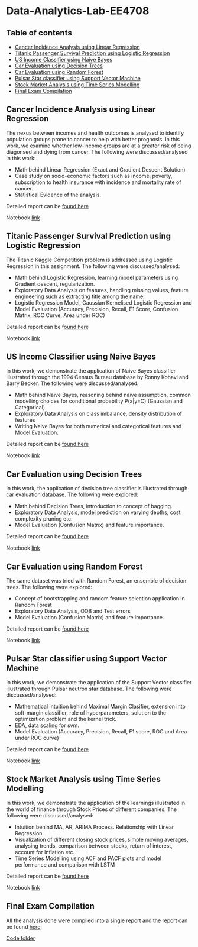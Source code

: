 # Data-Analytics-Lab-EE4708


## Table of contents

- [Cancer Incidence Analysis using Linear Regression](#Cancer-Incidence-Analysis-using-Linear-Regression)
- [Titanic Passenger Survival Prediction using Logistic Regression](#Titanic-Passenger-Survival-Prediction-using-Logistic-Regression)
- [US Income Classifier using Naive Bayes](#US-Income-Classifier-using-Naive-Bayes)
- [Car Evaluation using Decision Trees](#Car-Evaluation-using-Decision-Trees)
- [Car Evaluation using Random Forest](#Car-Evaluation-using-Random-Forest)
- [Pulsar Star classifier using Support Vector Machine](#Pulsar-Star-classifier-using-Support-Vector-Machine)
- [Stock Market Analysis using Time Series Modelling](#Stock-Market-Analysis-using-Time-Series-Modelling)
- [Final Exam Compilation](#Final-Exam-Compilation)


## Cancer Incidence Analysis using Linear Regression

The nexus between incomes and health outcomes is analysed to identify population groups prone to cancer to help with better prognosis. In this work, we examine whether low-income groups are at a greater risk of being diagonsed and dying from cancer. The following were discussed/analysed in this work:

- Math behind Linear Regression (Exact and Gradient Descent Solution)
- Case study on socio-economic factors such as income, poverty, subscription to health insurance with incidence and mortality rate of cancer.
- Statistical Evidence of the analysis.

Detailed report can be [found here](https://github.com/Wickkey/Data-Analytics-Lab/blob/main/Cancer%20Incidence%20Analysis%20using%20Linear%20Regression/Linear_Regression.pdf)

Notebook [link](https://github.com/Wickkey/Data-Analytics-Lab/blob/main/Cancer%20Incidence%20Analysis%20using%20Linear%20Regression/Assignment1_SolutionNotebook-reworked.ipynb)

## Titanic Passenger Survival Prediction using Logistic Regression

The Titanic Kaggle Competition problem is addressed using Logistic Regression in this assignment. The following were discussed/analysed:

- Math behind Logistic Regression, learning model parameters using Gradient descent, regularization.
- Exploratory Data Analysis on features, handling missing values, feature engineering such as extracting title among the name.
- Logistic Regression Model, Gaussian Kernelised Logistic Regression and Model Evaluation (Accuracy, Precision, Recall, F1 Score, Confusion Matrix, ROC Curve, Area under ROC)


Detailed report can be [found here](https://github.com/Wickkey/Data-Analytics-Lab/blob/main/Titanic%20Dataset%20-%20Logistic%20Regression%20Implementation/Logistic_Regression.pdf)

Notebook [link](https://github.com/Wickkey/Data-Analytics-Lab/blob/main/Titanic%20Dataset%20-%20Logistic%20Regression%20Implementation/Assignment2%20SolutionBook-reworked.ipynb)

## US Income Classifier using Naive Bayes

In this work, we demonstrate the application of Naive Bayes classifier illustrated through the 1994 Census Bureau database by Ronny Kohavi and Barry Becker. The following were discussed/analysed:

- Math behind Naive Bayes, reasoning behind naive assumption, common modelling choices for conditional probability P(x|y=C) (Gaussian and Categorical)
- Exploratory Data Analysis on class imbalance, density distribution of features
- Writing Naive Bayes for both numerical and categorical features and Model Evaluation.

Detailed report can be [found here](https://github.com/Wickkey/Data-Analytics-Lab/blob/main/US%20Income%20Prediction%20Classifier%20-%20Mixed%20Naive%20Bayes/Naive_Bayes.pdf)

Notebook [link](https://github.com/Wickkey/Data-Analytics-Lab/blob/main/US%20Income%20Prediction%20Classifier%20-%20Mixed%20Naive%20Bayes/Naive%20Bayes.ipynb)

## Car Evaluation using Decision Trees

In this work, the application of decision tree classifier is illustrated through car evaluation database. The following were explored:

- Math behind Decision Trees, introduction to concept of bagging.
- Exploratory Data Analysis, model prediction on varying depths, cost complexity pruning etc.
- Model Evaluation (Confusion Matrix) and feature importance.

Detailed report can be [found here](https://github.com/Wickkey/Data-Analytics-Lab/blob/main/Car%20Evaluation%20using%20Decision%20Trees/Decision_Trees.pdf)

Notebook [link](https://github.com/Wickkey/Data-Analytics-Lab/blob/main/Car%20Evaluation%20using%20Decision%20Trees/Decision%20Trees.ipynb)

## Car Evaluation using Random Forest

The same dataset was tried with Random Forest, an ensemble of decision trees. The following were explored:

- Concept of bootstrapping and random feature selection application in Random Forest
- Exploratory Data Analysis, OOB and Test errors
- Model Evaluation (Confusion Matrix) and feature importance.

Detailed report can be [found here](https://github.com/Wickkey/Data-Analytics-Lab/blob/main/Car%20Evaluation%20using%20Random%20Forest/Random_Forests.pdf)

Notebook [link](https://github.com/Wickkey/Data-Analytics-Lab/blob/main/Car%20Evaluation%20using%20Random%20Forest/Random%20Forest.ipynb)

## Pulsar Star classifier using Support Vector Machine

In this work, we demonstrate the application of the Support Vector classifier illustrated through Pulsar neutron star database. The following were discussed/analysed:

- Mathematical intuition behind Maximal Margin Clasifier, extension into soft-margin classifier, role of hyperparameters, solution to the optimization problem and the kernel trick.
- EDA, data scaling for svm.
- Model Evaluation (Accuracy, Precision, Recall, F1 score, ROC and Area under ROC curve)

Detailed report can be [found here](https://github.com/Wickkey/Data-Analytics-Lab/blob/main/Pulsar%20Star%20Classifier%20using%20SVC/ch18b118_svm.pdf)

Notebook [link](https://github.com/Wickkey/Data-Analytics-Lab/blob/main/Pulsar%20Star%20Classifier%20using%20SVC/SVM.ipynb)

## Stock Market Analysis using Time Series Modelling

In this work, we demonstrate the application of the learnings illustrated in the world of finance through Stock Prices of different companies. The following were discussed/analysed:

- Intuition behind MA, AR, ARIMA Process. Relationship with Linear Regression.
- Visualization of different closing stock prices, simple moving averages, analysing trends, comparison between stocks, return of interest, account for inflation etc.
- Time Series Modelling using ACF and PACF plots and model performance and comparison with LSTM
 
 Detailed report can be [found here](https://github.com/Wickkey/Data-Analytics-Lab/blob/main/Stock%20Market%20Analysis%20using%20Time%20Series/Stock%20Market%20Predictions.pdf)

Notebook [link](https://github.com/Wickkey/Data-Analytics-Lab/blob/main/Stock%20Market%20Analysis%20using%20Time%20Series/final.ipynb)

## Final Exam Compilation

All the analysis done were compiled into a single report and the report can be found [here](https://github.com/Wickkey/Data-Analytics-Lab/blob/main/Final%20Exam%20Compilation/ch18b118_finals.pdf).

[Code folder](https://github.com/Wickkey/Data-Analytics-Lab/tree/main/Final%20Exam%20Compilation)
